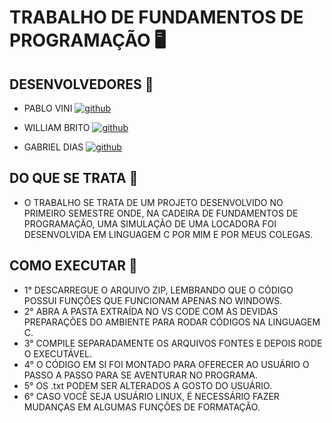 # TRABALHO DE FUNDAMENTOS DE PROGRAMAÇÃO 🖥️ 

## DESENVOLVEDORES  👥

- PABLO VINI                         [![github](https://img.shields.io/badge/GitHub-100000?style=for-the-badge&logo=github&logoColor=white)](https://github.com/PabloVini28)
             
- WILLIAM BRITO                      [![github](https://img.shields.io/badge/GitHub-100000?style=for-the-badge&logo=github&logoColor=white)](https://github.com/wl11lm)
  
- GABRIEL DIAS                       [![github](https://img.shields.io/badge/GitHub-100000?style=for-the-badge&logo=github&logoColor=white)]()

## DO QUE SE TRATA 📝
- O TRABALHO SE TRATA DE UM PROJETO DESENVOLVIDO NO PRIMEIRO SEMESTRE ONDE, NA
  CADEIRA DE FUNDAMENTOS DE PROGRAMAÇÃO, UMA SIMULAÇÃO DE UMA LOCADORA FOI DESENVOLVIDA
  EM LINGUAGEM C POR MIM E POR MEUS COLEGAS.

## COMO EXECUTAR 🚀 

  - 1° DESCARREGUE O ARQUIVO ZIP, LEMBRANDO QUE O CÓDIGO POSSUI FUNÇÕES QUE FUNCIONAM APENAS NO WINDOWS.
  - 2° ABRA A PASTA EXTRAÍDA NO VS CODE COM AS DEVIDAS PREPARAÇÕES DO AMBIENTE PARA RODAR CÓDIGOS NA LINGUAGEM C.
  - 3° COMPILE SEPARADAMENTE OS ARQUIVOS FONTES E DEPOIS RODE O EXECUTÁVEL.
  - 4° O CÓDIGO EM SI FOI MONTADO PARA OFERECER AO USUÁRIO O PASSO A PASSO PARA SE AVENTURAR NO PROGRAMA.
  - 5° OS .txt PODEM SER ALTERADOS A GOSTO DO USUÁRIO.
  - 6° CASO VOCÊ SEJA USUÁRIO LINUX, É NECESSÁRIO FAZER MUDANÇAS EM ALGUMAS FUNÇÕES DE FORMATAÇÃO.


